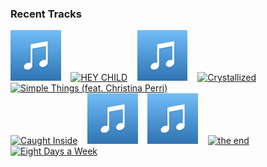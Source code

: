 ### Recent Tracks
[<img src='https://github.com/atfinke/atfinke/blob/master/placeholder.jpeg?raw=true' width='16%' height='16%' alt='Im a Believer - 2006 Remaster'>](https://www.last.fm/music/the%2bmonkees/_/i%2527m%2ba%2bbeliever%2b-%2b2006%2bremaster)&nbsp;&nbsp;&nbsp;&nbsp;[<img src='https://lastfm.freetls.fastly.net/i/u/300x300/7b3bd3d77d6cc552cf9f8e9dbc3bdf04.png' width='16%' height='16%' alt='HEY CHILD'>](https://www.last.fm/music/x%2bambassadors/_/hey%2bchild)&nbsp;&nbsp;&nbsp;&nbsp;[<img src='https://github.com/atfinke/atfinke/blob/master/placeholder.jpeg?raw=true' width='16%' height='16%' alt='Open Road - EP Version'>](https://www.last.fm/music/roo%2bpanes/_/open%2broad%2b-%2bep%2bversion)&nbsp;&nbsp;&nbsp;&nbsp;[<img src='https://lastfm.freetls.fastly.net/i/u/300x300/702412d421bc0cadff3785aadc759f93.png' width='16%' height='16%' alt='Crystallized'>](https://www.last.fm/music/young%2bthe%2bgiant/_/crystallized)&nbsp;&nbsp;&nbsp;&nbsp;[<img src='https://lastfm.freetls.fastly.net/i/u/300x300/624f76b48b0f8eb8c3583f23654659fe.png' width='16%' height='16%' alt='Simple Things (feat. Christina Perri)'>](https://www.last.fm/music/alexander%2bcardinale/_/simple%2bthings%2b%2528feat.%2bchristina%2bperri%2529)&nbsp;&nbsp;&nbsp;&nbsp;<br>[<img src='https://lastfm.freetls.fastly.net/i/u/300x300/5629b3bc5e5f4507c5f7a74f44d86069.png' width='16%' height='16%' alt='Caught Inside'>](https://www.last.fm/music/bad%2bthings/_/caught%2binside)&nbsp;&nbsp;&nbsp;&nbsp;[<img src='https://github.com/atfinke/atfinke/blob/master/placeholder.jpeg?raw=true' width='16%' height='16%' alt='Orange Juice - Summer Squeeze Mix'>](https://www.last.fm/music/lostboycrow/_/orange%2bjuice%2b-%2bsummer%2bsqueeze%2bmix)&nbsp;&nbsp;&nbsp;&nbsp;[<img src='https://github.com/atfinke/atfinke/blob/master/placeholder.jpeg?raw=true' width='16%' height='16%' alt='Somebody To Love - 2011 Mix'>](https://www.last.fm/music/queen/_/somebody%2bto%2blove%2b-%2b2011%2bmix)&nbsp;&nbsp;&nbsp;&nbsp;[<img src='https://lastfm.freetls.fastly.net/i/u/300x300/9744d5f0fdade924695e2038acfd0814.png' width='16%' height='16%' alt='the end'>](https://www.last.fm/music/misterwives/_/the%2bend)&nbsp;&nbsp;&nbsp;&nbsp;[<img src='https://lastfm.freetls.fastly.net/i/u/300x300/5fd694f374214484b1745456841ecff9.png' width='16%' height='16%' alt='Eight Days a Week'>](https://www.last.fm/music/the%2bbeatles%2brevival%2bband/_/eight%2bdays%2ba%2bweek)&nbsp;&nbsp;&nbsp;&nbsp;<br>